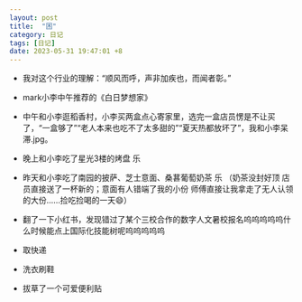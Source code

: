 ```yaml
---
layout: post
title:  "困"
category: 日记
tags: [日记]
date: 2023-05-31 19:47:01 +8
---
```

- 我对这个行业的理解：“顺风而呼，声非加疾也，而闻者彰。”
- mark小李中午推荐的《白日梦想家》
- 中午和小李逛稻香村，小李买两盒点心寄家里，选完一盒店员愣是不让买了，“一盒够了”“老人本来也吃不了太多甜的”“夏天热都放坏了”，我和小李呆滞.jpg。
- 晚上和小李吃了星光3楼的烤盘 乐
- 昨天和小李吃了南园的披萨、芝士意面、桑葚葡萄奶茶 乐 （奶茶没封好顶 店员直接送了一杯新的；意面有人错端了我的小份 师傅直接让我拿走了无人认领的大份……捡吃捡喝的一天😄）
- 翻了一下小红书，发现错过了某个三校合作的数字人文暑校报名呜呜呜呜呜什么时候能点上国际化技能树呢呜呜呜呜呜

- 取快递
- 洗衣刷鞋
- 拔草了一个可爱便利贴